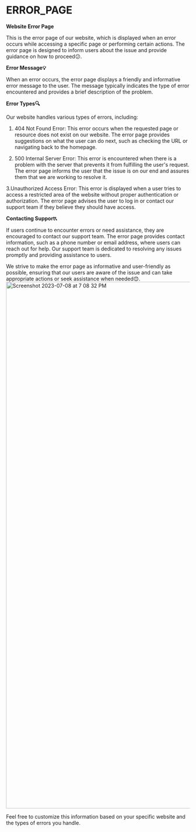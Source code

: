 # ERROR_PAGE


**Website Error Page**


This is the error page of our website, which is displayed when an error occurs while accessing a specific page or performing certain actions. The error page is designed to inform users about the issue and provide guidance on how to proceed😕.

**Error Message💡**

When an error occurs, the error page displays a friendly and informative error message to the user. The message typically indicates the type of error encountered and provides a brief description of the problem.

**Error Types🔍**


Our website handles various types of errors, including:

1. 404 Not Found Error: This error occurs when the requested page or resource does not exist on our website. The error page provides suggestions on what the user can do next, such as checking the URL or navigating back to the homepage.

2. 500 Internal Server Error: This error is encountered when there is a problem with the server that prevents it from fulfilling the user's request. The error page informs the user that the issue is on our end and assures them that we are working to resolve it.

3.Unauthorized Access Error: This error is displayed when a user tries to access a restricted area of the website without proper authentication or authorization. The error page advises the user to log in or contact our support team if they believe they should have access.

**Contacting Support📞**


If users continue to encounter errors or need assistance, they are encouraged to contact our support team. The error page provides contact information, such as a phone number or email address, where users can reach out for help. Our support team is dedicated to resolving any issues promptly and providing assistance to users.


We strive to make the error page as informative and user-friendly as possible, ensuring that our users are aware of the issue and can take appropriate actions or seek assistance when needed😊.
<img width="1440" alt="Screenshot 2023-07-08 at 7 08 32 PM" src="https://github.com/mk016/ERROR_PAGE/assets/117855423/5e5b7690-348b-4054-9ab8-eb4f86a06c32">


Feel free to customize this information based on your specific website and the types of errors you handle.
